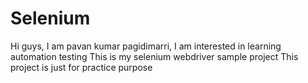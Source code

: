 # Selenium
Hi guys, I am pavan kumar pagidimarri, I am interested in learning automation testing 
This is my selenium webdriver sample project 
This project is just for practice purpose
